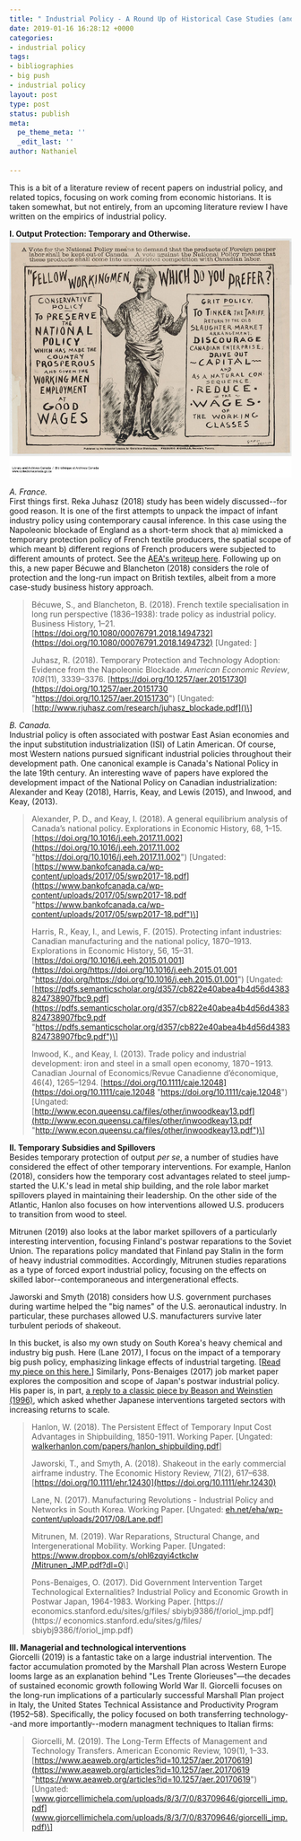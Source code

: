 ```yaml
---
title: " Industrial Policy - A Round Up of Historical Case Studies (and Beyond)"
date: 2019-01-16 16:28:12 +0000
categories:
- industrial policy
tags:
- bibliographies
- big push
- industrial policy
layout: post
type: post
status: publish
meta:
  pe_theme_meta: ''
  _edit_last: ''
author: Nathaniel

---
```

This is a bit of a literature review of recent papers on industrial policy, and related topics, focusing on work coming from economic historians. It is taken somewhat, but not entirely, from an upcoming literature review I have written on the empirics of industrial policy.

**I. Output Protection: Temporary and Otherwise.**  
![](/uploads/2019/01/17/e010782410-v8.jpg)

_A. France._  
First things first. Reka Juhasz (2018) study has been widely discussed--for good reason. It is one of the first attempts to unpack the impact of infant industry policy using contemporary causal inference. In this case using the Napoleonic blockade of England as a short-term shock that a) mimicked a temporary protection policy of French textile producers, the spatial scope of which meant b) different regions of French producers were subjected to different amounts of protect. See the [AEA's writeup here](https://www.aeaweb.org/research/infant-industry-napoleonic-blockade). Following up on this, a new paper Bécuwe and Blancheton (2018) considers the role of protection and the long-run impact on British textiles, albeit from a more case-study business history approach.

> Bécuwe, S., and Blancheton, B. (2018). French textile specialisation in long run perspective (1836–1938): trade policy as industrial policy. Business History, 1–21. [https://doi.org/10.1080/00076791.2018.1494732](https://doi.org/10.1080/00076791.2018.1494732) \[Ungated: \]
>
> Juhasz, R. (2018). Temporary Protection and Technology Adoption: Evidence from the Napoleonic Blockade. _American Economic Review_, _108_(11), 3339–3376. [https://doi.org/10.1257/aer.20151730](https://doi.org/10.1257/aer.20151730 "https://doi.org/10.1257/aer.20151730") \[Ungated: [http://www.rjuhasz.com/research/juhasz_blockade.pdf]()\]

_B. Canada._  
Industrial policy is often associated with postwar East Asian economies and the input substitution industrialization (ISI) of Latin American. Of course, most Western nations pursued significant industrial policies throughout their development path. One canonical example is Canada's National Policy in the late 19th century. An interesting wave of papers have explored the development impact of the National Policy on Canadian industrialization: Alexander and Keay (2018), Harris, Keay, and Lewis (2015), and Inwood, and Keay, (2013).

> Alexander, P. D., and Keay, I. (2018). A general equilibrium analysis of Canada’s national policy. Explorations in Economic History, 68, 1–15. [https://doi.org/10.1016/j.eeh.2017.11.002](https://doi.org/10.1016/j.eeh.2017.11.002 "https://doi.org/10.1016/j.eeh.2017.11.002") \[Ungated: [https://www.bankofcanada.ca/wp-content/uploads/2017/05/swp2017-18.pdf](https://www.bankofcanada.ca/wp-content/uploads/2017/05/swp2017-18.pdf "https://www.bankofcanada.ca/wp-content/uploads/2017/05/swp2017-18.pdf")\]
>
> Harris, R., Keay, I., and Lewis, F. (2015). Protecting infant industries: Canadian manufacturing and the national policy, 1870–1913. Explorations in Economic History, 56, 15–31. [https://doi.org/10.1016/j.eeh.2015.01.001](https://doi.org/https://doi.org/10.1016/j.eeh.2015.01.001 "https://doi.org/https://doi.org/10.1016/j.eeh.2015.01.001") \[Ungated: [https://pdfs.semanticscholar.org/d357/cb822e40abea4b4d56d4383824738907fbc9.pdf](https://pdfs.semanticscholar.org/d357/cb822e40abea4b4d56d4383824738907fbc9.pdf "https://pdfs.semanticscholar.org/d357/cb822e40abea4b4d56d4383824738907fbc9.pdf")\]
>
> Inwood, K., and Keay, I. (2013). Trade policy and industrial development: iron and steel in a small open economy, 1870−1913. Canadian Journal of Economics/Revue Canadienne d’économique, 46(4), 1265–1294. [https://doi.org/10.1111/caje.12048](https://doi.org/10.1111/caje.12048 "https://doi.org/10.1111/caje.12048") \[Ungated: [http://www.econ.queensu.ca/files/other/inwoodkeay13.pdf](http://www.econ.queensu.ca/files/other/inwoodkeay13.pdf "http://www.econ.queensu.ca/files/other/inwoodkeay13.pdf")\]

**II. Temporary Subsidies and Spillovers**  
Besides temporary protection of output _per se_, a number of studies have considered the effect of other temporary interventions. For example, Hanlon (2018), considers how the temporary cost advantages related to steel jump-started the U.K.'s lead in metal ship building, and the role labor market spillovers played in maintaining their leadership. On the other side of the Atlantic, Hanlon also focuses on how interventions allowed U.S. producers to transition from wood to steel.

Mitrunen (2019) also looks at the labor market spillovers of a particularly interesting intervention, focusing Finland's postwar reparations to the Soviet Union. The reparations policy mandated that Finland pay Stalin in the form of heavy industrial commodities. Accordingly, Mitrunen studies reparations as a type of forced export industrial policy, focusing on the effects on skilled labor--contemporaneous and intergenerational effects.

Jaworski and Smyth (2018) considers how U.S. government purchases during wartime helped the "big names" of the U.S. aeronautical industry. In particular, these purchases allowed U.S. manufacturers survive later turbulent periods of shakeout.

In this bucket, is also my own study on South Korea's heavy chemical and industry big push. Here (Lane 2017), I focus on the impact of a temporary big push policy, emphasizing linkage effects of industrial targeting. \[[Read my piece on this here.](https://voxdev.org/topic/firms-trade/manufacturing-revolutions-role-industrial-policy-south-korea-s-industrialisation)\] Similarly, Pons-Benaiges (2017) job market paper explores the composition and scope of Japan's postwar industrial policy. His paper is, in part, [a reply to a classic piece by Beason and Weinstien (1996)](https://econpapers.repec.org/article/tprrestat/v_3a78_3ay_3a1996_3ai_3a2_3ap_3a286-95.htm), which asked whether Japanese interventions targeted sectors with increasing returns to scale.

> Hanlon, W. (2018). The Persistent Effect of Temporary Input Cost Advantages in Shipbuilding, 1850-1911. Working Paper. \[Ungated: [walkerhanlon.com/papers/hanlon_shipbuilding.pdf](walkerhanlon.com/papers/hanlon_shipbuilding.pdf)\]
>
> Jaworski, T., and Smyth, A. (2018). Shakeout in the early commercial airframe industry. The Economic History Review, 71(2), 617–638. [https://doi.org/10.1111/ehr.12430](https://doi.org/10.1111/ehr.12430)
>
> Lane, N. (2017). Manufacturing Revolutions - Industrial Policy and Networks in South Korea. Working Paper. \[Ungated: [eh.net/eha/wp-content/uploads/2017/08/Lane.pdf]()\]
>
> Mitrunen, M. (2019). War Reparations, Structural Change, and Intergenerational Mobility. Working Paper. \[Ungated: [https://www.dropbox.com/s/ohl6zqyi4ctkclw  
> /Mitrunen_JMP.pdf?dl=0](https://www.dropbox.com/s/ohl6zqyi4ctkclw/Mitrunen_JMP.pdf?dl=0 "https://www.dropbox.com/s/ohl6zqyi4ctkclw/Mitrunen_JMP.pdf?dl=0")\]
>
> Pons-Benaiges, O. (2017). Did Government Intervention Target Technological Externalities? Industrial Policy and Economic Growth in Postwar Japan, 1964-1983. Working Paper. [https:// economics.stanford.edu/sites/g/files/ sbiybj9386/f/oriol_jmp.pdf](https:// economics.stanford.edu/sites/g/files/ sbiybj9386/f/oriol_jmp.pdf)

**III. Managerial and technological interventions**  
Giorcelli (2019) is a fantastic take on a large industrial intervention. The factor accumulation promoted by the Marshall Plan across Western Europe looms large as an explanation behind "Les Trente Glorieuses"—the decades of sustained economic growth following World War II. Giorcelli focuses on the long-run implications of a particularly successful Marshall Plan project in Italy, the United States Technical Assistance and Productivity Program (1952–58). Specifically, the policy focused on both transferring technology--and more importantly--modern managment techniques to Italian firms:

> Giorcelli, M. (2019). The Long-Term Effects of Management and Technology Transfers. American Economic Review, 109(1), 1–33. [https://www.aeaweb.org/articles?id=10.1257/aer.20170619](https://www.aeaweb.org/articles?id=10.1257/aer.20170619 "https://www.aeaweb.org/articles?id=10.1257/aer.20170619") \[Ungated: [www.giorcellimichela.com/uploads/8/3/7/0/83709646/giorcelli_jmp.pdf](www.giorcellimichela.com/uploads/8/3/7/0/83709646/giorcelli_jmp.pdf)\]